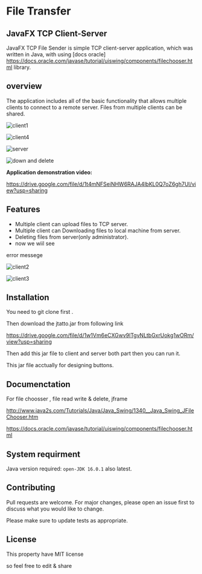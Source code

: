# File Transfer
## JavaFX TCP Client-Server

JavaFX TCP File Sender is simple TCP client-server application, which was written in Java, with using [docs oracle] https://docs.oracle.com/javase/tutorial/uiswing/components/filechooser.html library.   

## overview

The application includes all of the basic functionality that allows multiple clients to connect to a remote server. Files from multiple clients can be shared.

![client1](https://user-images.githubusercontent.com/43574156/129470432-24abbeed-6173-4eb4-9457-658685d00e5b.PNG)

![client4](https://user-images.githubusercontent.com/43574156/129470014-4e641eb6-a2f7-47c5-91de-fad6cc878e49.PNG)

![server](https://user-images.githubusercontent.com/43574156/129470005-5b6d1ab5-2c77-4069-8341-ee069ceedf74.PNG)

![down and delete](https://user-images.githubusercontent.com/43574156/129470443-edd33e60-da7f-40d6-bc26-47de99feb60e.PNG)


**Application demonstration video:**

https://drive.google.com/file/d/1t4mNFSeiNHW6RAJA4lbKL0Q7oZ6gh7Ul/view?usp=sharing


## Features

* Multiple client can upload files to TCP server.
* Multiple client can  Downloading files to local machine from server.
* Deleting files from server(only administrator).
* now we wiil see 

error messege

![client2](https://user-images.githubusercontent.com/43574156/129470421-8b688786-3847-4ea1-a1a1-506c02b3f86d.PNG)

![client3](https://user-images.githubusercontent.com/43574156/129470415-74c25c09-30fe-4d25-b937-6543d5e14d46.PNG)


## Installation

You need to git clone first .

Then download the jtatto.jar from following link

https://drive.google.com/file/d/1w1Vm6eCXGwv9lTgvNLtbGxrUokg1wORm/view?usp=sharing

Then add this jar file to client and server both part then you can run it.

This jar file acctually for designing buttons.

## Documenctation
For file choosser , file read write & delete, jframe  

http://www.java2s.com/Tutorials/Java/Java_Swing/1340__Java_Swing_JFileChooser.htm

https://docs.oracle.com/javase/tutorial/uiswing/components/filechooser.html

## System requirment

Java version required: ``open-JDK 16.0.1`` also latest.

## Contributing

Pull requests are welcome. For major changes, please open an issue first to discuss what you would like to change.

Please make sure to update tests as appropriate.

## License

This property have MIT license

so feel free to edit & share


